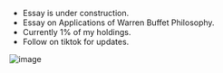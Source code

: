 - Essay is under construction.
- Essay on Applications of Warren Buffet Philosophy.
- Currently 1% of my holdings.
- Follow on tiktok for updates.

![image](https://user-images.githubusercontent.com/37036296/119456451-88027480-bcef-11eb-8a70-f57cbdb8b535.png)
